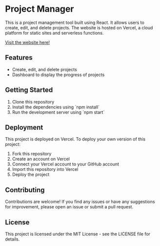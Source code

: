 <h1>Project Manager</h1>
<p>This is a project management tool built using React. It allows users to create, edit, and delete projects. The website is hosted on Vercel, a cloud platform for static sites and serverless functions.</p>

<a href="https://project-manager-react.vercel.app">Visit the website here!</a>

<h2>Features</h2>
<ul>
  <li>Create, edit, and delete projects</li>
  <li>Dashboard to display the progress of projects</li>
</ul>

<h2>Getting Started</h2>
<ol>
  <li>Clone this repository</li>
  <li>Install the dependencies using `npm install`</li>
  <li>Run the development server using `npm start`</li>
</ol>

<h2>Deployment</h2>
<p>This project is deployed on Vercel. To deploy your own version of this project:</p>

<ol>
  <li>Fork this repository</li>
  <li>Create an account on Vercel</li>
  <li>Connect your Vercel account to your GitHub account</li>
  <li>Import this repository into Vercel</li>
  <li>Deploy the project</li>
</ol>

<h2>Contributing</h2>
<p>Contributions are welcome! If you find any issues or have any suggestions for improvement, please open an issue or submit a pull request.</p>

<h2>License</h2>
<p>This project is licensed under the MIT License - see the LICENSE file for details.</p>
